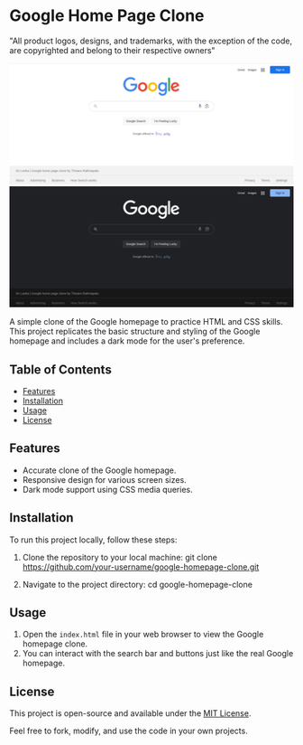 # Google Home Page Clone

"All product logos, designs, and trademarks, with the exception of the code, are copyrighted and belong to their respective owners"

![Project Preview-Light mode](img/screenshots/light-mode.png)
![Project Preview-Dark mode](img/screenshots/dark-mode.png)

A simple clone of the Google homepage to practice HTML and CSS skills. This project replicates the basic structure and styling of the Google homepage and includes a dark mode for the user's preference.

## Table of Contents
- [Features](#features)
- [Installation](#installation)
- [Usage](#usage)
- [License](#license)


## Features

- Accurate clone of the Google homepage.
- Responsive design for various screen sizes.
- Dark mode support using CSS media queries.

## Installation

To run this project locally, follow these steps:

1. Clone the repository to your local machine:
	git clone https://github.com/your-username/google-homepage-clone.git

2. Navigate to the project directory:
	cd google-homepage-clone

## Usage

1. Open the `index.html` file in your web browser to view the Google homepage clone.
2. You can interact with the search bar and buttons just like the real Google homepage.

## License

This project is open-source and available under the [MIT License](LICENSE.txt).

Feel free to fork, modify, and use the code in your own projects.






